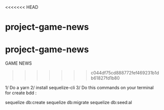 <<<<<<< HEAD
# project-game-news
project-game-news
=======
GAME NEWS
>>>>>>> c044df75cd888772fef469231b1db61827fd1b80


1/ Do a yarn
2/ install sequelize-cli
3/ Do this commands on your terminal for create bdd : 

sequelize db:create
sequelize db:migrate
sequelize db:seed:al
